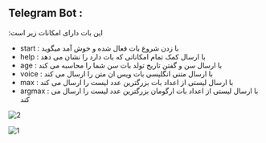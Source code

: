 ## Telegram Bot :
:این بات دارای امکانات زیر است
- start : با زدن شروع بات فعال شده و خوش آمد میگوید
- help : با ارسال کمک تمام امکاناتی که بات دارد را نشان می دهد
- age : با ارسال سن و گفتن تاریخ تولد بات سن شما را محاسبه می کند
- voice : با ارسال متنی انگلیسی بات ویس ان متن را ارسال می کند
- max : با ارسال لیستی از اعداد بات بزرگترین عدد لیست را ارسال می کند
- argmax : با ارسال لیستی از اعداد بات ارگومان بزرگترین عدد لیست را ارسال می کند

![2](https://user-images.githubusercontent.com/76804160/136225395-7ed9a028-984f-4b28-868f-979b18e63004.jpg)

![1](https://user-images.githubusercontent.com/76804160/136225424-5b279893-7a98-4cfb-8c1e-806e76a293f6.jpg)

